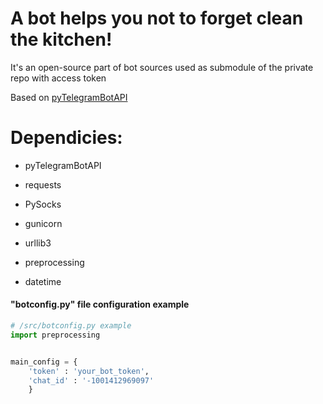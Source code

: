 # A bot helps you not to forget clean the kitchen!

It's an open-source part of bot sources used as submodule of the private repo with access token
 
Based on [pyTelegramBotAPI](https://github.com/eternnoir/pyTelegramBotAPI#pytelegrambotapi)

# Dependicies: 

* pyTelegramBotAPI

* requests

* PySocks

* gunicorn

* urllib3

* preprocessing

* datetime 


#### "botconfig.py" file configuration example

```py
# /src/botconfig.py example
import preprocessing


main_config = {
    'token' : 'your_bot_token',
    'chat_id' : '-1001412969097'
    }
```

